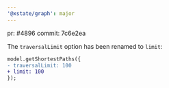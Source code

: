 ```yaml
---
'@xstate/graph': major
---
```


pr: #4896
commit: 7c6e2ea

The `traversalLimit` option has been renamed to `limit`:

```diff
model.getShortestPaths({
- traversalLimit: 100
+ limit: 100
});
```
